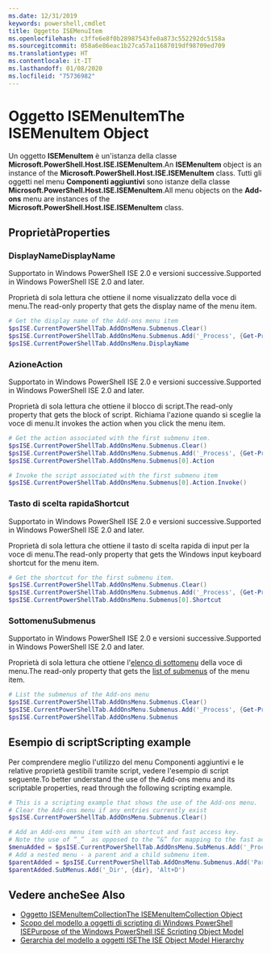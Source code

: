 ```yaml
---
ms.date: 12/31/2019
keywords: powershell,cmdlet
title: Oggetto ISEMenuItem
ms.openlocfilehash: c3ffe6e8f0b28987543fe0a873c552292dc5158a
ms.sourcegitcommit: 058a6e86eac1b27ca57a11687019df98709ed709
ms.translationtype: HT
ms.contentlocale: it-IT
ms.lasthandoff: 01/08/2020
ms.locfileid: "75736982"
---
```

# <a name="the-isemenuitem-object"></a><span data-ttu-id="1cf78-103">Oggetto ISEMenuItem</span><span class="sxs-lookup"><span data-stu-id="1cf78-103">The ISEMenuItem Object</span></span>

<span data-ttu-id="1cf78-104">Un oggetto **ISEMenuItem** è un'istanza della classe **Microsoft.PowerShell.Host.ISE.ISEMenuItem**.</span><span class="sxs-lookup"><span data-stu-id="1cf78-104">An **ISEMenuItem** object is an instance of the **Microsoft.PowerShell.Host.ISE.ISEMenuItem** class.</span></span>
<span data-ttu-id="1cf78-105">Tutti gli oggetti nel menu **Componenti aggiuntivi** sono istanze della classe **Microsoft.PowerShell.Host.ISE.ISEMenuItem**.</span><span class="sxs-lookup"><span data-stu-id="1cf78-105">All menu objects on the **Add-ons** menu are instances of the **Microsoft.PowerShell.Host.ISE.ISEMenuItem** class.</span></span>

## <a name="properties"></a><span data-ttu-id="1cf78-106">Proprietà</span><span class="sxs-lookup"><span data-stu-id="1cf78-106">Properties</span></span>

### <a name="displayname"></a><span data-ttu-id="1cf78-107">DisplayName</span><span class="sxs-lookup"><span data-stu-id="1cf78-107">DisplayName</span></span>

<span data-ttu-id="1cf78-108">Supportato in Windows PowerShell ISE 2.0 e versioni successive.</span><span class="sxs-lookup"><span data-stu-id="1cf78-108">Supported in Windows PowerShell ISE 2.0 and later.</span></span>

<span data-ttu-id="1cf78-109">Proprietà di sola lettura che ottiene il nome visualizzato della voce di menu.</span><span class="sxs-lookup"><span data-stu-id="1cf78-109">The read-only property that gets the display name of the menu item.</span></span>

```powershell
# Get the display name of the Add-ons menu item
$psISE.CurrentPowerShellTab.AddOnsMenu.Submenus.Clear()
$psISE.CurrentPowerShellTab.AddOnsMenu.Submenus.Add('_Process', {Get-Process}, 'Alt+P')
$psISE.CurrentPowerShellTab.AddOnsMenu.DisplayName
```

### <a name="action"></a><span data-ttu-id="1cf78-110">Azione</span><span class="sxs-lookup"><span data-stu-id="1cf78-110">Action</span></span>

<span data-ttu-id="1cf78-111">Supportato in Windows PowerShell ISE 2.0 e versioni successive.</span><span class="sxs-lookup"><span data-stu-id="1cf78-111">Supported in Windows PowerShell ISE 2.0 and later.</span></span>

<span data-ttu-id="1cf78-112">Proprietà di sola lettura che ottiene il blocco di script.</span><span class="sxs-lookup"><span data-stu-id="1cf78-112">The read-only property that gets the block of script.</span></span> <span data-ttu-id="1cf78-113">Richiama l'azione quando si sceglie la voce di menu.</span><span class="sxs-lookup"><span data-stu-id="1cf78-113">It invokes the action when you click the menu item.</span></span>

```powershell
# Get the action associated with the first submenu item.
$psISE.CurrentPowerShellTab.AddOnsMenu.Submenus.Clear()
$psISE.CurrentPowerShellTab.AddOnsMenu.Submenus.Add('_Process', {Get-Process}, 'Alt+P')
$psISE.CurrentPowerShellTab.AddOnsMenu.Submenus[0].Action

# Invoke the script associated with the first submenu item
$psISE.CurrentPowerShellTab.AddOnsMenu.Submenus[0].Action.Invoke()
```

### <a name="shortcut"></a><span data-ttu-id="1cf78-114">Tasto di scelta rapida</span><span class="sxs-lookup"><span data-stu-id="1cf78-114">Shortcut</span></span>

<span data-ttu-id="1cf78-115">Supportato in Windows PowerShell ISE 2.0 e versioni successive.</span><span class="sxs-lookup"><span data-stu-id="1cf78-115">Supported in Windows PowerShell ISE 2.0 and later.</span></span>

<span data-ttu-id="1cf78-116">Proprietà di sola lettura che ottiene il tasto di scelta rapida di input per la voce di menu.</span><span class="sxs-lookup"><span data-stu-id="1cf78-116">The read-only property that gets the Windows input keyboard shortcut for the menu item.</span></span>

```powershell
# Get the shortcut for the first submenu item.
$psISE.CurrentPowerShellTab.AddOnsMenu.Submenus.Clear()
$psISE.CurrentPowerShellTab.AddOnsMenu.Submenus.Add('_Process', {Get-Process}, 'Alt+P')
$psISE.CurrentPowerShellTab.AddOnsMenu.Submenus[0].Shortcut
```

### <a name="submenus"></a><span data-ttu-id="1cf78-117">Sottomenu</span><span class="sxs-lookup"><span data-stu-id="1cf78-117">Submenus</span></span>

<span data-ttu-id="1cf78-118">Supportato in Windows PowerShell ISE 2.0 e versioni successive.</span><span class="sxs-lookup"><span data-stu-id="1cf78-118">Supported in Windows PowerShell ISE 2.0 and later.</span></span>

<span data-ttu-id="1cf78-119">Proprietà di sola lettura che ottiene l'[elenco di sottomenu](The-ISEMenuItemCollection-Object.md) della voce di menu.</span><span class="sxs-lookup"><span data-stu-id="1cf78-119">The read-only property that gets the [list of submenus](The-ISEMenuItemCollection-Object.md) of the menu item.</span></span>

```powershell
# List the submenus of the Add-ons menu
$psISE.CurrentPowerShellTab.AddOnsMenu.Submenus.Clear()
$psISE.CurrentPowerShellTab.AddOnsMenu.Submenus.Add('_Process', {Get-Process}, 'Alt+P')
$psISE.CurrentPowerShellTab.AddOnsMenu.Submenus
```

## <a name="scripting-example"></a><span data-ttu-id="1cf78-120">Esempio di script</span><span class="sxs-lookup"><span data-stu-id="1cf78-120">Scripting example</span></span>

<span data-ttu-id="1cf78-121">Per comprendere meglio l'utilizzo del menu Componenti aggiuntivi e le relative proprietà gestibili tramite script, vedere l'esempio di script seguente.</span><span class="sxs-lookup"><span data-stu-id="1cf78-121">To better understand the use of the Add-ons menu and its scriptable properties, read through the following scripting example.</span></span>

```powershell
# This is a scripting example that shows the use of the Add-ons menu.
# Clear the Add-ons menu if any entries currently exist
$psISE.CurrentPowerShellTab.AddOnsMenu.Submenus.Clear()

# Add an Add-ons menu item with an shortcut and fast access key.
# Note the use of “_”  as opposed to the “&” for mapping to the fast access key letter for the menu item.
$menuAdded = $psISE.CurrentPowerShellTab.AddOnsMenu.SubMenus.Add('_Process', {Get-Process}, 'Alt+P')
# Add a nested menu - a parent and a child submenu item.
$parentAdded = $psISE.CurrentPowerShellTab.AddOnsMenu.Submenus.Add('Parent', $null, $null)
$parentAdded.SubMenus.Add('_Dir', {dir}, 'Alt+D')
```

## <a name="see-also"></a><span data-ttu-id="1cf78-122">Vedere anche</span><span class="sxs-lookup"><span data-stu-id="1cf78-122">See Also</span></span>

- [<span data-ttu-id="1cf78-123">Oggetto ISEMenuItemCollection</span><span class="sxs-lookup"><span data-stu-id="1cf78-123">The ISEMenuItemCollection Object</span></span>](The-ISEMenuItemCollection-Object.md)
- [<span data-ttu-id="1cf78-124">Scopo del modello a oggetti di scripting di Windows PowerShell ISE</span><span class="sxs-lookup"><span data-stu-id="1cf78-124">Purpose of the Windows PowerShell ISE Scripting Object Model</span></span>](Purpose-of-the-Windows-PowerShell-ISE-Scripting-Object-Model.md)
- [<span data-ttu-id="1cf78-125">Gerarchia del modello a oggetti ISE</span><span class="sxs-lookup"><span data-stu-id="1cf78-125">The ISE Object Model Hierarchy</span></span>](The-ISE-Object-Model-Hierarchy.md)
